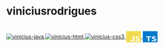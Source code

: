 # viniciusrodrigues
<div align="center">
  <a href="https://github.com/viniciusrodriguesr">
</div>

 <div style="display: inline_block"><br>
  <img align="center" alt="vinicius-java" height="30" width="40" src="https://img.shields.io/badge/Java-ED8B00?style=for-the-badge&logo=openjdk&logoColor=white" >
  <img align="center" alt="vinicius-html" height="30" width="40" src="https://img.shields.io/badge/HTML5-E34F26?style=for-the-badge&logo=html5&logoColor=white">
  <img align="center" alt="vinicius-css3" height="30" width="40" src="https://img.shields.io/badge/CSS3-1572B6?style=for-the-badge&logo=css3&logoColor=white">
  <img align="center" alt="vinicius-Js" height="30" width="40" src="https://raw.githubusercontent.com/devicons/devicon/master/icons/javascript/javascript-plain.svg">
  <img align="center" alt="vinicius-Ts" height="30" width="40" src="https://raw.githubusercontent.com/devicons/devicon/master/icons/typescript/typescript-plain.svg">
 </div>
